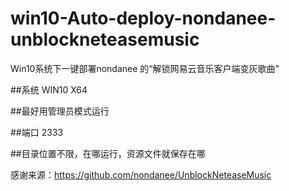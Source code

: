 # win10-Auto-deploy-nondanee-unblockneteasemusic
Win10系统下一键部署nondanee 的“解锁网易云音乐客户端变灰歌曲”

##系统  WIN10 X64

##最好用管理员模式运行

##端口 2333

##目录位置不限，在哪运行，资源文件就保存在哪

感谢来源：https://github.com/nondanee/UnblockNeteaseMusic
